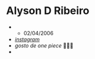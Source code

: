 # Alyson D Ribeiro
- * 02/04/2006
- *[instagram](https://www.instagram.com/alysonrs/)*
- *gosto de one piece* 💪🐵👒
- 
<!---
Alyson163/Alyson163 is a ✨ special ✨ repository because its `README.md` (this file) appears on your GitHub profile.
You can click the Preview link to take a look at your changes.
--->
